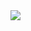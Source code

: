 <a href="https://portal.azure.com/#create/Microsoft.Template/uri/https%3A%2F%2Fraw.githubusercontent.com%2Fwadstromtech%2Fsentinel%2Fmaster%2FPlaybooks%2FRecordedFuture%2FtiIndicators%2FDomain%20TI%2FDomainDefault%2FAlerting%2Ftemplate.json" target="_blank">
    <img src="https://aka.ms/deploytoazurebutton""/>
</a>
